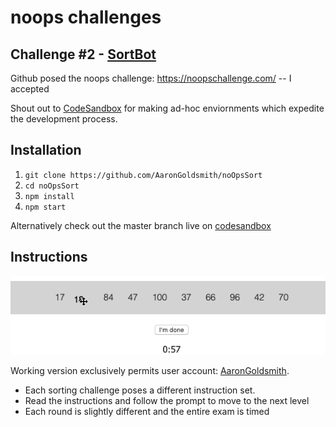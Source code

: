# noops challenges
## Challenge #2 - [SortBot](https://github.com/noops-challenge/sortbot)

Github posed the noops challenge: https://noopschallenge.com/  -- I accepted

Shout out to [CodeSandbox](https://codesandbox.io) for making ad-hoc enviornments which expedite the development process.



## Installation
1.   `git clone https://github.com/AaronGoldsmith/noOpsSort `
2.   `cd noOpsSort`
3.   `npm install` 
4.   `npm start`

Alternatively check out the master branch live on [codesandbox](https://codesandbox.io/s/github/AaronGoldsmith/noOpsSort)

## Instructions
![Sortbot](./public/sortbot3.gif)

Working version exclusively permits user account: [AaronGoldsmith](https://github.com/AaronGoldsmith). 

 * Each sorting challenge poses a different instruction set. 
 * Read the instructions and follow the prompt to move to the next level
 * Each round is slightly different and the entire exam is timed
